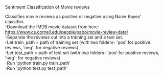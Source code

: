 Sentiment Classification of Movie reviews  
  
Classifies movie reviews as positive or negative using Naive Bayes' classifier.  
-Download the IMDB movie dataset from here: https://www.cs.cornell.edu/people/pabo/movie-review-data/  
-Separate the reviews out into a training set and a test set.  
-Let train_path = path of training set (with two folders- 'pos':for positive reviews, 'neg': for negative reviews)  
-Let test_path = path of test set (with two folders- 'pos':for positive reviews, 'neg': for negative reviews)   
-Run 'python train.py train_path'  
-Run 'python test.py test_path'  
